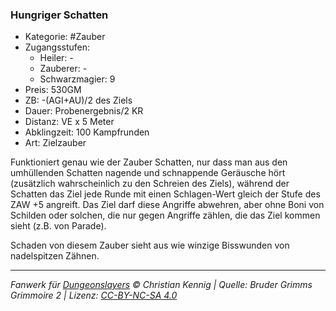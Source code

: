 ### Hungriger Schatten

- Kategorie: #Zauber
- Zugangsstufen:
  - Heiler: -
  - Zauberer: -
  - Schwarzmagier: 9
- Preis: 530GM
- ZB: -(AGI+AU)/2 des Ziels
- Dauer: Probenergebnis/2 KR
- Distanz: VE x 5 Meter
- Abklingzeit: 100 Kampfrunden
- Art: Zielzauber



Funktioniert genau wie der Zauber Schatten, nur dass man aus den umhüllenden Schatten nagende und schnappende Geräusche hört (zusätzlich wahrscheinlich zu den Schreien des Ziels), während der Schatten das Ziel jede Runde mit einen Schlagen-Wert gleich der Stufe des ZAW +5 angreift. Das Ziel darf diese Angriffe abwehren, aber ohne Boni von Schilden oder solchen, die nur gegen Angriffe zählen, die das Ziel kommen sieht (z.B. von Parade).

Schaden von diesem Zauber sieht aus wie winzige Bisswunden von nadelspitzen Zähnen.

---

_Fanwerk für [Dungeonslayers](https://www.dungeonslayers.net/) © Christian Kennig | Quelle: Bruder Grimms Grimmoire 2 | Lizenz: [CC-BY-NC-SA 4.0](https://creativecommons.org/licenses/by-nc-sa/4.0/deed.de)_
